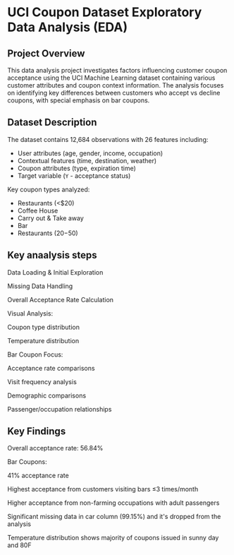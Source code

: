 # UCI Coupon Dataset Exploratory Data Analysis (EDA) 
## Project Overview
This data analysis project investigates factors influencing customer coupon acceptance using the UCI Machine Learning dataset containing various customer attributes and coupon context information. The analysis focuses on identifying key differences between customers who accept vs decline coupons, with special emphasis on bar coupons.

## Dataset Description
The dataset contains 12,684 observations with 26 features including:
- User attributes (age, gender, income, occupation)
- Contextual features (time, destination, weather)
- Coupon attributes (type, expiration time)
- Target variable (`Y` - acceptance status)

Key coupon types analyzed:
- Restaurants (<$20)
- Coffee House
- Carry out & Take away
- Bar
- Restaurants ($20-$50)

## Key anaalysis steps
Data Loading & Initial Exploration

Missing Data Handling

Overall Acceptance Rate Calculation

Visual Analysis:

Coupon type distribution

Temperature distribution

Bar Coupon Focus:

Acceptance rate comparisons

Visit frequency analysis

Demographic comparisons

Passenger/occupation relationships

## Key Findings

Overall acceptance rate: 56.84%

Bar Coupons:

41% acceptance rate

Highest acceptance from customers visiting bars ≤3 times/month

Higher acceptance from non-farming occupations with adult passengers

Significant missing data in car column (99.15%) and it's dropped from the analysis

Temperature distribution shows majority of coupons issued in sunny day and 80F